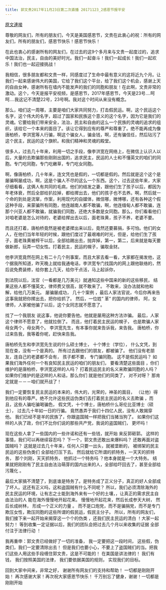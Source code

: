 ```yaml
---
title: 郭文贵2017年11月23日第二次直播 20171123_2感恩节报平安
---
```


[原文連接](https://gnews.org/ThreadView/53483906)

尊敬的网友们，所有的朋友们，今天是美国感恩节，文贵在此衷心的祝：所有的网友们，所有的朋友们，感恩节快乐！感恩节快乐！


在此也衷心的感谢所有的网友们，在过去的这9个多月来与文贵一起度过的，追求中国法治，民主，自由的美好时光。我们一起奋斗！我们一起成长！我们一起欢乐！我们也一起迎接挑战！


我相信，很多朋友都和文贵一样，同感度过了生命中最有意义的这将近九个月。让我们一起来感谢伟大的美国，它给了我们这个平台，给了我们这个机会，感谢上天的自由女神，感谢所有在墙内不能发声的我们的同胞和朋友！在此啊，文贵非常的激动。这个，今天是报平安视频，是感恩节，2017年感恩节，今天是23号....呵呵....我这记不清楚22号，23号啊。我对这个时间从来没有概念。


那么，咱们这一周哪，主要是咱们大家共同努力，打击假民运。啊，这个民运这个名字，这个伟大的名字，超过了国家和民族这个意义的这个名字，因为它是我们的灵魂。它要给我们带来安全，法治，民主和自由的这么一个民族的灵魂的追求的组织，该给它一个本来的面目了。该让它得到应有的尊严和尊重了。绝不能再成为像唐柏桥，李洪宽等人行骗，啊这个骗女人，骗金钱，啊，还有骗信任，然后玷污了这个民主，民运的这个旗帜。和我们精神和灵魂的殿堂。


很多人，过去几十年来，利用一切之手段，像李洪宽在网络上，在微信上认识人以后，大量的去欺骗那些刚刚出国的，追求民主，民运的人士和不懂英文的咱们的同胞。专门吃同胞，专门吃嫩草，专门吃女同胞。


啊，像唐柏桥，几十年来，连文凭也是假的，一切都是假的。然后就是这个这个是屡骗啊屡成功，啊，这是个骗人不尽的这么一个东西。这个，过去这些年来，大家仔细看看，这俩人有共同的毛病，他们的结发之妻，跟他们生了孩子以后，都因为年老体衰，然后全部给扒拉掉，都给撵出去，他们的孩子也不去养。啊，然后就一个命的到处是流窜，作案，利用现代的自媒体，微信哪，微博哪，还有各种这个假这种手段，来蒙骗所有同胞，他连越南人都不敢骗，啊，他连缅甸人都不敢骗，连那个兴亚人都不敢骗，就骗我们同胞，还绝大多数是女同胞。那么，你们看看他们对咱老婆是怎么对待的，老婆给撵出去以后，面老珠黄，孩子不养，老婆不要。


而且还打着，唐柏桥竟然是被老婆撵出来以后，竟然还要募捐，多可怕。他们的女人，在他们当年年轻的时候，跟他们度过了最艰难的时光，但是，给他们生了孩子，面老珠黄被榨干以后，全部给踢出去，抛弃掉，第一，第二，后来就是每天要做新郎，玩弄一切女性。打着民主，民运的幌子，骗取金财。


他李洪宽竟然在网上有二十几个刑事案，而且大家去看一看，大家都在揭发他，这个据我所知道，昨天晚上就给我通电话，李洪宽专门找国内的网上跟他联络的，然后说免费装修，给你套上几天，给你干点活，马上起诉你，


到法院以后，法官（一看都是几万美元）就通知这些中国来的新的这些移民， 结果这些人都不懂英文，律师费又很高，就不敢来了。 不敢来，没办法就和他和解，给他几万美元。 屡骗屡成功， 几十个案例 ，最后人家法官说，今后你再来告这事我就把你撵出去，把你给抓了。 然后，一位姓” 革” 的国内的律师， 阿，女律师，人家被他骗了以后，这个女同志就不愿意了。 


找了一个我朋友 说这事，他说你要告他。他就是屡用这种方法诈骗。 最后，人家这个律师不愿意了，他就拉倒了。 而且，他打着民主民运的幌子， 也是欺骗人家母女两个，母女两个。 李洪宽先生，有本事你就来告诉我，来告我。 唐柏桥，你过来告我，我等着你呢，赶快来告我。


唐柏桥先生和李洪宽先生说的什么硕士博士， 十个博士（学位）， 什么文凭，到现在查，没有一个是真的。 所有过去跟他们的朋友，都被骗了。 他们没有老朋友，连自己的老婆都不会有， 孩子都不要， 专门骗同胞。 这不是假民运吗？ 如果我们海外任何一个有良知民主民运的咱们的朋友们， 要看清楚这些面目 ，你们维护的是唐柏桥，李洪宽这样的人吗？ 打着民运民主的名义来欺骗同胞的人吗？ 如果你们维护的是这样的人和话，那么你们 就是他们的同类了， 对不对呀？ 那肯定就是－－－咱们就开战了！


我们一定要恢复民主民运的本来的，伟大的，光荣的，神圣的面目， （让他）得到他应有的尊严。绝不允许这些民运伪类们去打着民主民运的名义去欺骗 ，而且，这些人骗吃骗喝骗色， 假文凭，十个博士，唐柏桥什么哥伦比亚博士（硕士）， 过去几十年如一日的行骗。 竟然愚弄于我们十四亿人民，没有人敢揭穿他。 我们已经不是羊的民族了，你跟盗国贼一样把我们当猪当狗了。 如果你们这样的人执了政，你们不比你们说的那些共产党，我说的盗国贼们， 更坏吗！


现在这些人拿了一些国内的一些许诺和还有一些钱，就开始 来反郭砸郭。 这样的事情，我们可以再继续容忍吗？ 下一个，郭文贵还敢出来爆料吗？ 还敢再面对盗国贼吗？ 这就是过去几十年来，任何人只要一出头，就被垄断的， 被绑架的民主 民运的这些伪类们 全部给打压下去。 然后就给它所谓的抓特务，一天天的抓特务， 那个刘刚，天天抓特务， 他抓过一个特务吗 ？他本身就是一个大特务。 结果就把刚刚有了民主自由法治萌芽的国内出来的人，全部给吓回去了，甚至全部给污蔑化 。


最后大家搞不清楚了，到底谁是特务了。是特务成了正义分子，真正的好人全部成了坏人。这还有正义吗，这和盗国贼有什么不同呢？ 所以，我们必须清除海外的民主民运的环境，让有志之士能到海外来有一个好的土壤，，让真正的需求民主自由法治的人 能在海外慢慢地开起花来。 慢慢地开起花来，然后长成参天大树， 然后长成树林， 形成一个正义的力量 。 而不是口炮党，而不是骗捐党，而不是专门欺压女性，欺压同胞的这些所谓的假民运，假民主分子。 所以，所有的网友们，我们接下来一起开始来揭穿这一个个的伪类 ，还我们民主民运的清白 ！大家一起努力！ 等到收集一定证据以后，我们的团队会把过去几个月以来收集的证据 全部付注于法律行动 ！


我再重申：郭文贵已经做好了一切的准备， 我一定要把这一段时间， 这些假，伪类们，我们一定要清除出去！ 但是我们也要小心，不要上了盗国贼们的当。把我们这些人用这些手段缠住郭文贵，这是不可能的！ 在美国是讲法律的！ 我们有钱， 我们按照美国的法律， 我们要依据美国的规则， 实现我们的目标。


回到大家中间来，非常之好， 谢谢所有网友们的支持和帮助！ 一切都是刚刚开始！ 再次感谢大家！再次祝大家感恩节快乐！ 千万别忘了健身，谢谢！一切都是刚刚开始
